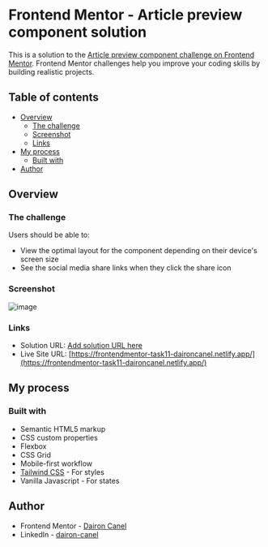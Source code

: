 # Frontend Mentor - Article preview component solution

This is a solution to the [Article preview component challenge on Frontend Mentor](https://www.frontendmentor.io/challenges/article-preview-component-dYBN_pYFT). Frontend Mentor challenges help you improve your coding skills by building realistic projects. 

## Table of contents

- [Overview](#overview)
  - [The challenge](#the-challenge)
  - [Screenshot](#screenshot)
  - [Links](#links)
- [My process](#my-process)
  - [Built with](#built-with)
- [Author](#author)

## Overview

### The challenge

Users should be able to:

- View the optimal layout for the component depending on their device's screen size
- See the social media share links when they click the share icon

### Screenshot

![image](https://user-images.githubusercontent.com/98697567/204841910-4d0a9c7d-a0cf-49a8-85f7-76cc932d6336.png)

### Links

- Solution URL: [Add solution URL here](https://your-solution-url.com)
- Live Site URL: [https://frontendmentor-task11-daironcanel.netlify.app/](https://frontendmentor-task11-daironcanel.netlify.app/)

## My process

### Built with

- Semantic HTML5 markup
- CSS custom properties
- Flexbox
- CSS Grid
- Mobile-first workflow
- [Tailwind CSS](https://tailwindcss.com/) - For styles
- Vanilla Javascript - For states

## Author

- Frontend Mentor - [Dairon Canel](https://www.frontendmentor.io/profile/RyuzakCoder)
- LinkedIn - [dairon-canel](https://www.linkedin.com/in/dairon-canel/)

